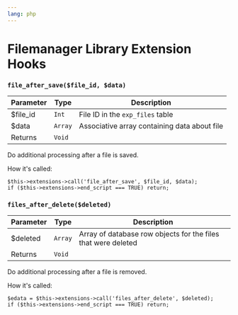 ```yaml
---
lang: php
---
```


<!--
    This source file is part of the open source project
    ExpressionEngine User Guide (https://github.com/ExpressionEngine/ExpressionEngine-User-Guide)

    @link      https://expressionengine.com/
    @copyright Copyright (c) 2003-2020, Packet Tide, LLC (https://ellislab.com)
    @license   https://expressionengine.com/license Licensed under Apache License, Version 2.0
-->

# Filemanager Library Extension Hooks

### `file_after_save($file_id, $data)`

| Parameter | Type    | Description                                  |
| --------- | ------- | -------------------------------------------- |
| \$file_id | `Int`   | File ID in the `exp_files` table             |
| \$data    | `Array` | Associative array containing data about file |
| Returns   | `Void`  |                                              |

Do additional processing after a file is saved.

How it's called:

    $this->extensions->call('file_after_save', $file_id, $data);
    if ($this->extensions->end_script === TRUE) return;

### `files_after_delete($deleted)`

| Parameter | Type    | Description                                                   |
| --------- | ------- | ------------------------------------------------------------- |
| \$deleted | `Array` | Array of database row objects for the files that were deleted |
| Returns   | `Void`  |                                                               |

Do additional processing after a file is removed.

How it's called:

    $edata = $this->extensions->call('files_after_delete', $deleted);
    if ($this->extensions->end_script === TRUE) return;
